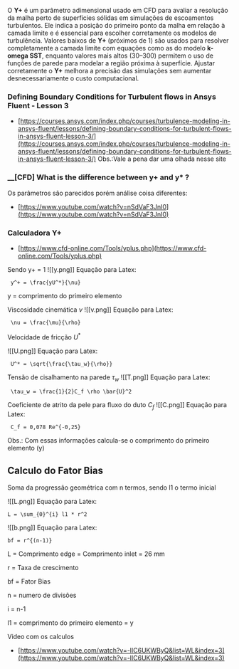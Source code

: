 O **Y+** é um parâmetro adimensional usado em CFD para avaliar a resolução da malha perto de superfícies sólidas em simulações de escoamentos turbulentos. Ele indica a posição do primeiro ponto da malha em relação à camada limite e é essencial para escolher corretamente os modelos de turbulência. Valores baixos de **Y+** (próximos de 1) são usados para resolver completamente a camada limite com equações como as do modelo **k-omega SST**, enquanto valores mais altos (30–300) permitem o uso de funções de parede para modelar a região próxima à superfície. Ajustar corretamente o **Y+** melhora a precisão das simulações sem aumentar desnecessariamente o custo computacional.
### **Defining Boundary Conditions for Turbulent flows in Ansys Fluent - Lesson 3**
- [https://courses.ansys.com/index.php/courses/turbulence-modeling-in-ansys-fluent/lessons/defining-boundary-conditions-for-turbulent-flows-in-ansys-fluent-lesson-3/](https://courses.ansys.com/index.php/courses/turbulence-modeling-in-ansys-fluent/lessons/defining-boundary-conditions-for-turbulent-flows-in-ansys-fluent-lesson-3/)
Obs.:Vale a pena dar uma olhada nesse site

### __[CFD] What is the difference between y+ and y* ?

Os parâmetros são parecidos porém análise coisa diferentes: 
- [https://www.youtube.com/watch?v=nSdVaF3JnI0](https://www.youtube.com/watch?v=nSdVaF3JnI0)
### Calculadora Y+
- [https://www.cfd-online.com/Tools/yplus.php](https://www.cfd-online.com/Tools/yplus.php)

Sendo y+ = 1
![[y.png]]
 Equação para Latex:
 
````
 y^+ = \frac{yU^*}{\nu} 
````

y = comprimento do primeiro elemento

Viscosidade cinemática $\nu$
![[v.png]]
 Equação para Latex:
 
````
 \nu = \frac{\mu}{\rho}
````

Velocidade de fricção $U^*$

![[U.png]]
 Equação para Latex:
 
````
 U^* = \sqrt{\frac{\tau_w}{\rho}}
````

Tensão de cisalhamento na parede $\tau_w$
![[T.png]]
 Equação para Latex:
 
````
 \tau_w = \frac{1}{2}C_f \rho \bar{U}^2
````

Coeficiente de atrito da pele para fluxo do duto $C_f$
![[C.png]]
 Equação para Latex:
 
````
 C_f = 0,078 Re^{-0,25}
````
Obs.: Com essas informações calcula-se o comprimento do primeiro elemento (y)

## Calculo do Fator Bias

Soma da progressão geométrica com n termos, sendo l1 o termo inicial

![[L.png]]
Equação para Latex:
 
````
L = \sum_{0}^{i} l1 * r^2
````

![[b.png]]
Equação para Latex:
 
````
bf = r^{(n-1)}
````

L = Comprimento edge = Comprimento inlet = 26 mm

r = Taxa de crescimento

bf = Fator Bias

n = numero de divisões

i = n-1

l1 = comprimento do primeiro elemento = y

Video com os calculos
-  [https://www.youtube.com/watch?v=-lIC6UKWByQ&list=WL&index=3](https://www.youtube.com/watch?v=-lIC6UKWByQ&list=WL&index=3)